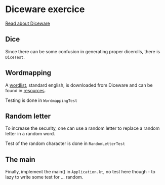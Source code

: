 # Diceware exercice

[Read about Diceware][homepage]

## Dice

Since there can be some confusion in generating proper 
dicerolls, there is `DiceTest`.

## Wordmapping

A [wordlist], standard english, is downloaded from Diceware 
and can be found in [resources][wordlist-resource].

Testing is done in `WordmappingTest`

## Random letter

To increase the security, one can use a random letter to replace 
a random letter in a random word.

Test of the random character is done in `RandomLetterTest`

## The main

Finally, implement the main() in `Application.kt`, 
no test here though - to lazy to write some test for ... random.

 

[homepage]: http://world.std.com/~reinhold/diceware.html
[wordlist]: http://world.std.com/%7Ereinhold/diceware.wordlist.asc
[wordlist-resource]: src/main/resources/se/vbgt/diceware/diceware.wordlist.asc